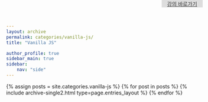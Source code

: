 ```yaml
---
layout: archive
permalink: categories/vanilla-js/
title: "Vanilla JS"

author_profile: true
sidebar_main: true
sidebar:
    nav: "side"
---
```

<style>
    .archive {
        position: relative;
    }
    .linkBtn {
        position: absolute;
        top: 0; right: 200px;
    }
    .linkBtn a {
        display: block;
        font-size: 14px;
        padding: 0 15px;
        background: #ddd;
        color: #333;
        box-sizing: border-box;
    }
    .linkBtn a:hover {
        background: #bbb;
    }
</style>

<div class="linkBtn">
    <a href="https://nomadcoders.co/javascript-for-beginners/lobby">강의 바로가기</a>
</div>

{% assign posts = site.categories.vanilla-js %}
{% for post in posts %} {% include archive-single2.html type=page.entries_layout %} {% endfor %}

